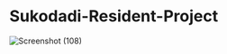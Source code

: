 # Sukodadi-Resident-Project 
![Screenshot (108)](https://user-images.githubusercontent.com/73393827/132310043-984a7ff7-c742-4175-bbc2-273a9235ca29.png)
